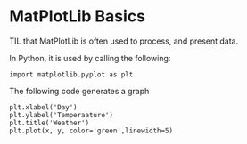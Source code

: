 # MatPlotLib Basics

TIL that MatPlotLib is often used to process, and present data.

In Python, it is used by calling the following:

```
import matplotlib.pyplot as plt
```

The following code generates a graph

```
plt.xlabel('Day')
plt.ylabel('Temperaature')
plt.title('Weather')
plt.plot(x, y, color='green',linewidth=5)
```



